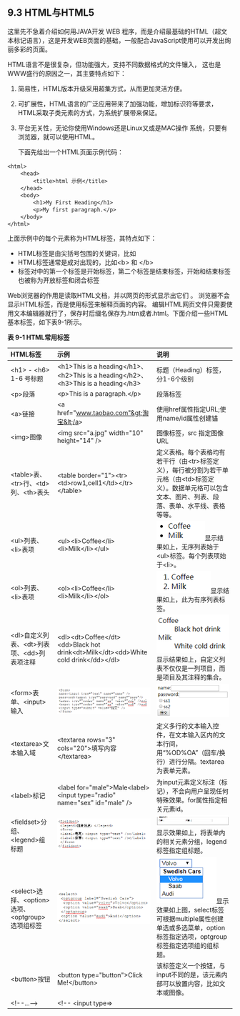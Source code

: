 ## 9.3 HTML与HTML5

这里先不急着介绍如何用JAVA开发 WEB 程序，而是介绍最基础的HTML（超文本标记语言），这是开发WEB页面的基础，一般配合JavaScript使用可以开发出绚丽多彩的页面。

HTML语言不是很复杂，但功能强大，支持不同数据格式的文件镶入， 这也是WWW盛行的原因之一，其主要特点如下：

1. 简易性，HTML版本升级采用超集方式，从而更加灵活方便。 
2. 可扩展性，HTML语言的广泛应用带来了加强功能，增加标识符等要求，HTML采取子类元素的方式，为系统扩展带来保证。
3. 平台无关性，无论你使用Windows还是Linux又或是MAC操作 系统，只要有浏览器，就可以使用HTML。

   下面先给出一个HTML页面示例代码：

```
<html>
    <head>
        <title>html 示例</title>
    </head>
    <body>
        <h1>My First Heading</h1>
        <p>My first paragraph.</p>
    </body>
</html>
```

上面示例中的每个元素称为HTML标签，其特点如下：

* HTML标签是由尖括号包围的关键词，比如
* HTML标签通常是成对出现的，比如&lt;b&gt; 和 &lt;/b&gt; 
* 标签对中的第一个标签是开始标签，第二个标签是结束标签，开始和结束标签也被称为开放标签和闭合标签

Web浏览器的作用是读取HTML文档，并以网页的形式显示出它们 。 浏览器不会显示HTML标签，而是使用标签来解释页面的内容。 编辑HTML网页文件只需要使用文本编辑器就行了，保存时后缀名保存为.htm或者.html。下面介绍一些HTML基本标签，如下表9-1所示。

**表 9-1 HTML常用标签**

| HTML标签 | 示例 | 说明 |
| :--- | :--- | :--- |
| &lt;h1&gt; - &lt;h6&gt; 1-6 号标题 | &lt;h1&gt;This is a heading&lt;/h1&gt;、&lt;h2&gt;This is a heading&lt;/h2&gt;、&lt;h3&gt;This is a heading&lt;/h3&gt; | 标题（Heading）标签，分1-6个级别 |
| &lt;p&gt;段落 | &lt;p&gt;This is a paragraph.&lt;/p&gt; | 段落标签 |
| &lt;a&gt;链接 | &lt;a href="www.taobao.com"&gt;淘宝&lt;/a&gt; | 使用href属性指定URL;使用name/id属性创建锚 |
| &lt;img&gt;图像 | &lt;img src="a.jpg" width="10" height="14" /&gt; | 图像标签，src 指定图像 URL |
| &lt;table&gt;表、&lt;tr&gt;行、&lt;td&gt;列、&lt;th&gt;表头 | &lt;table border="1"&gt;&lt;tr&gt;&lt;td&gt;row1,cell1&lt;/td&gt;&lt;/tr&gt;&lt;/table&gt; | 定义表格。每个表格均有若干行（由&lt;tr&gt;标签定义），每行被分割为若干单元格（由&lt;td&gt;标签定义）。数据单元格可以包含文本、图片、列表、段落、表单、水平线、表格等等。 |
| &lt;ul&gt;列表、&lt;li&gt;表项 | &lt;ul&gt;&lt;li&gt;Coffee&lt;/li&gt;&lt;li&gt;Milk&lt;/li&gt;&lt;/ul&gt; | ![](/assets/t1.png)显示结果如上，无序列表始于&lt;ul&gt;标签。每个列表项始于&lt;li&gt;。 |
| &lt;ol&gt;列表、&lt;li&gt;表项 | &lt;ol&gt;&lt;li&gt;Coffee&lt;/li&gt;&lt;li&gt;Milk&lt;/li&gt;&lt;/ol&gt; | ![](/assets/t2.png)显示结果如上，此为有序列表标签。 |
| &lt;dl&gt;自定义列表、&lt;dt&gt;列表项、&lt;dd&gt;列表项注释 | &lt;dl&gt;&lt;dt&gt;Coffee&lt;/dt&gt;&lt;dd&gt;Black hot drink&lt;dt&gt;Milk&lt;/dt&gt;&lt;dd&gt;White cold drink&lt;/dd&gt;&lt;/dl&gt; | ![](/assets/t3.png)显示结果如上，自定义列表不仅仅是一列项目，而是项目及其注释的集合。 |
| &lt;form&gt;表单、&lt;input&gt;输入 | ![](/assets/t5.png) | ![](/assets/t4.png) |
| &lt;textarea&gt;文本输入域 | &lt;textarea rows="3" cols="20"&gt;填写内容&lt;/textarea&gt; | 定义多行的文本输入控件，在文本输入区内的文本行间，用“%OD%OA”（回车/换行）进行分隔。textarea为表单元素。 |
| &lt;label&gt;标记 | &lt;label for="male"&gt;Male&lt;label&gt;&lt;input type="radio" name="sex" id="male" /&gt; | 为input元素定义标注（标记），不会向用户呈现任何特殊效果。for属性指定相关元素id。 |
| &lt;fieldset&gt;分组、&lt;legend&gt;组标题 | ![](/assets/t6.png) | ![](/assets/t7.png)显示效果如上，将表单内的相关元素分组，legend标签指定组标题。 |
| &lt;select&gt;选择、&lt;option&gt;选项、&lt;optgroup&gt;选项组标签 | ![](/assets/t9.png) | ![](/assets/t8.png)显示效果如上图，select标签可根据multiple属性创建单选或多选菜单，option标签指定选项，optgroup标签指定选项组的组标题。 |
| &lt;button&gt;按钮 | &lt;button type="button"&gt;Click Me!&lt;/button&gt; | 该标签定义一个按钮，与input不同的是，该元素内部可以放置内容，比如文本或图像。 |
| &lt;!--...--&gt; | &lt;!-- &lt;input type=&gt; |  |



